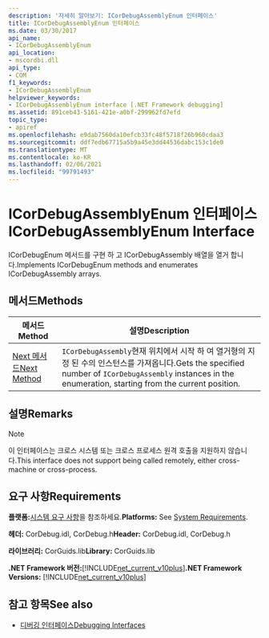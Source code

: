 ```yaml
---
description: '자세히 알아보기: ICorDebugAssemblyEnum 인터페이스'
title: ICorDebugAssemblyEnum 인터페이스
ms.date: 03/30/2017
api_name:
- ICorDebugAssemblyEnum
api_location:
- mscordbi.dll
api_type:
- COM
f1_keywords:
- ICorDebugAssemblyEnum
helpviewer_keywords:
- ICorDebugAssemblyEnum interface [.NET Framework debugging]
ms.assetid: 891ceb43-5161-421e-a0bf-299962fd7efd
topic_type:
- apiref
ms.openlocfilehash: e9dab7560da10efcb33fc48f5718f26b960cdaa3
ms.sourcegitcommit: ddf7edb67715a5b9a45e3dd44536dabc153c1de0
ms.translationtype: MT
ms.contentlocale: ko-KR
ms.lasthandoff: 02/06/2021
ms.locfileid: "99791493"
---
```

# <a name="icordebugassemblyenum-interface"></a><span data-ttu-id="62d53-103">ICorDebugAssemblyEnum 인터페이스</span><span class="sxs-lookup"><span data-stu-id="62d53-103">ICorDebugAssemblyEnum Interface</span></span>

<span data-ttu-id="62d53-104">ICorDebugEnum 메서드를 구현 하 고 ICorDebugAssembly 배열을 열거 합니다.</span><span class="sxs-lookup"><span data-stu-id="62d53-104">Implements ICorDebugEnum methods and enumerates ICorDebugAssembly arrays.</span></span>  
  
## <a name="methods"></a><span data-ttu-id="62d53-105">메서드</span><span class="sxs-lookup"><span data-stu-id="62d53-105">Methods</span></span>  
  
|<span data-ttu-id="62d53-106">메서드</span><span class="sxs-lookup"><span data-stu-id="62d53-106">Method</span></span>|<span data-ttu-id="62d53-107">설명</span><span class="sxs-lookup"><span data-stu-id="62d53-107">Description</span></span>|  
|------------|-----------------|  
|[<span data-ttu-id="62d53-108">Next 메서드</span><span class="sxs-lookup"><span data-stu-id="62d53-108">Next Method</span></span>](icordebugassemblyenum-next-method.md)|<span data-ttu-id="62d53-109">`ICorDebugAssembly`현재 위치에서 시작 하 여 열거형의 지정 된 수의 인스턴스를 가져옵니다.</span><span class="sxs-lookup"><span data-stu-id="62d53-109">Gets the specified number of `ICorDebugAssembly` instances in the enumeration, starting from the current position.</span></span>|  
  
## <a name="remarks"></a><span data-ttu-id="62d53-110">설명</span><span class="sxs-lookup"><span data-stu-id="62d53-110">Remarks</span></span>  
  
> [!NOTE]
> <span data-ttu-id="62d53-111">이 인터페이스는 크로스 시스템 또는 크로스 프로세스 원격 호출을 지원하지 않습니다.</span><span class="sxs-lookup"><span data-stu-id="62d53-111">This interface does not support being called remotely, either cross-machine or cross-process.</span></span>  
  
## <a name="requirements"></a><span data-ttu-id="62d53-112">요구 사항</span><span class="sxs-lookup"><span data-stu-id="62d53-112">Requirements</span></span>  

 <span data-ttu-id="62d53-113">**플랫폼:**[시스템 요구 사항](../../get-started/system-requirements.md)을 참조하세요.</span><span class="sxs-lookup"><span data-stu-id="62d53-113">**Platforms:** See [System Requirements](../../get-started/system-requirements.md).</span></span>  
  
 <span data-ttu-id="62d53-114">**헤더:** CorDebug.idl, CorDebug.h</span><span class="sxs-lookup"><span data-stu-id="62d53-114">**Header:** CorDebug.idl, CorDebug.h</span></span>  
  
 <span data-ttu-id="62d53-115">**라이브러리:** CorGuids.lib</span><span class="sxs-lookup"><span data-stu-id="62d53-115">**Library:** CorGuids.lib</span></span>  
  
 <span data-ttu-id="62d53-116">**.NET Framework 버전:**[!INCLUDE[net_current_v10plus](../../../../includes/net-current-v10plus-md.md)]</span><span class="sxs-lookup"><span data-stu-id="62d53-116">**.NET Framework Versions:** [!INCLUDE[net_current_v10plus](../../../../includes/net-current-v10plus-md.md)]</span></span>  
  
## <a name="see-also"></a><span data-ttu-id="62d53-117">참고 항목</span><span class="sxs-lookup"><span data-stu-id="62d53-117">See also</span></span>

- [<span data-ttu-id="62d53-118">디버깅 인터페이스</span><span class="sxs-lookup"><span data-stu-id="62d53-118">Debugging Interfaces</span></span>](debugging-interfaces.md)
